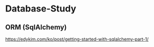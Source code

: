 # Database-Study

## ORM (SqlAlchemy)
https://edykim.com/ko/post/getting-started-with-sqlalchemy-part-1/
